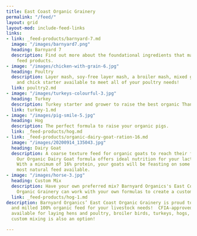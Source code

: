```yaml
---
title: East Coast Organic Grainery
permalink: "/feed/"
layout: grid
layout-mod: include-feed-links
links:
- link: _feed-products/barnyard-7.md
  image: "/images/barnyard7.png"
  heading: Barnyard 7
  description: Find out more about the foundational ingredients that make up our organic
    feed products.
- image: "/images/chicken-with-grain-6.jpg"
  heading: Poultry
  description: Layer mash, soy-free layer mash, a broiler mash, mixed grain scratch
    and chick starter available to meet all of your poultry needs!
  link: poultry2.md
- image: "/images/turkeys-colourful-3.jpg"
  heading: Turkey
  description: Turkey starter and grower to raise the best organic Thanksgiving dinner!
  link: turkey-1.md
- image: "/images/pig-smile-5.jpg"
  heading: Hog
  description: The perfect formula to raise your organic pigs.
  link: _feed-products/hog.md
- link: _feed-products/organic-dairy-goat-ration-16.md
  image: "/images/20200914_135043.jpg"
  heading: Dairy Goat
  description: A coarse texture feed for organic goats to reach their full potential.
    Our Organic Dairy Goat formula offers ideal nutrition for your lactating goats.
    With a minimum of 16% protein, your goats will be feasting on some of the best,
    most natural feed available.
- image: "/images/horse-3.jpg"
  heading: Custom Mix
  description: Have your own preferred mix? Barnyard Organics's East Coast Organic
    Organic Grainery can work with your own formulas to create a custom feed.
  link: _feed-products/hog-1.md
description: Barnyard Organics’ East Coast Organic Grainery is proud to offer locally-grown
  and milled 100% organic feed for your livestock needs!  CFIA-approved mix formulas
  available for laying hens and poultry, broiler birds, turkeys, hogs, goats, and
  custom mixing is also an option!

---
```

